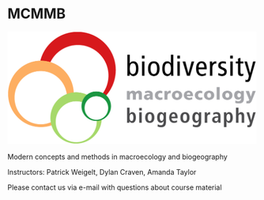 # MCMMB
![](lablogo_2017.png)

Modern concepts and methods in macroecology and biogeography

Instructors: Patrick Weigelt, Dylan Craven, Amanda Taylor

Please contact us via e-mail with questions about course material 

